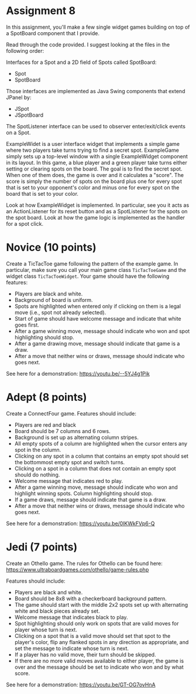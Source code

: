 # Assignment 8

In this assignment, you'll make a few single widget games building on top of a SpotBoard component that I provide.

Read through the code provided. I suggest looking at the files in the following order:

Interfaces for a Spot and a 2D field of Spots called SpotBoard:
* Spot
* SpotBoard

Those interfaces are implemented as Java Swing components that extend JPanel by:
* JSpot
* JSpotBoard

The SpotListener interface can be used to observer enter/exit/click events on a Spot.

ExampleWidet is a user interface widget that implements a simple game where two players
take turns trying to find a secret spot. ExampleGame simply sets up a top-level window 
with a single ExampleWidget component in its layout. In this game, a blue player
and a green player take turns either setting or clearing spots on the board. The goal is to
find the secret spot. When one of them does, the game is over and it calculates a "score". The
score is simply the number of spots on the board plus one for every spot that is set to your
opponent's color and minus one for every spot on the board that is set to your color. 

Look at how ExampleWidget is implemented. In particular, see you it acts as an ActionListener
for its reset button and as a SpotListener for the spots on the spot board. Look at how the
game logic is implemented as the handler for a spot click.

# Novice (10 points)

Create a TicTacToe game following the pattern of the example game. In particular, make sure you call your main game class `TicTacToeGame`
and the widget class `TicTacToeWidget`. Your game should have the following features:

* Players are black and white.
* Background of board is uniform.
* Spots are highlighted when entered only if clicking on them is a legal move (i.e., spot not already selected).
* Start of game should have welcome message and indicate that white goes first.
* After a game winning move, message should indicate who won and spot highlighting should stop.
* After a game drawing move, message should indicate that game is a draw.
* After a move that neither wins or draws, message should indicate who goes next.

See here for a demonstration: https://youtu.be/--5YJ4g1Pik

# Adept (8 points)

Create a ConnectFour game. Features should include:

* Players are red and black
* Board should be 7 columns and 6 rows.
* Background is set up as alternating column stripes.
* All empty spots of a column are highlighted when the cursor enters any spot in the column.
* Clicking on any spot in a column that contains an empty spot should set the bottommost empty spot and switch turns.
* Clicking on a spot in a column that does not contain an empty spot should do nothing.
* Welcome message that indicates red to play.
* After a game winning move, message should indicate who won and highlight winning spots. Column highlighting should stop.
* If a game draws, message should indicate that game is a draw.
* After a move that neither wins or draws, message should indicate who goes next.

See here for a demonstration: https://youtu.be/0lKWkFVp6-Q

# Jedi (7 points)

Create an Othello game. The rules for Othello can be found here: https://www.ultraboardgames.com/othello/game-rules.php

Features should include:
* Players are black and white.
* Board should be 8x8 with a checkerboard background pattern.
* The game should start with the middle 2x2 spots set up with alternating white and black pieces already set.
* Welcome message that indicates black to play.
* Spot highlighting should only work on spots that are valid moves for player whose turn is next.
* Clicking on a spot that is a valid move should set that spot to the player's color, flip any flanked spots in any direction as appropriate, and set the message to indicate whose turn is next.
* If a player has no valid move, their turn should be skipped.
* If there are no more valid moves available to either player, the game is over and the message should be set to indicate who won and by what score.

See here for a demonstration: https://youtu.be/GT-OG7ovHnA

